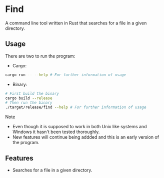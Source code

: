 # Find
A command line tool written in Rust that searches for a file in a given directory.

## Usage
There are two to run the program:
- Cargo:
```bash
cargo run -- --help # For further information of usage
```
- Binary:
```bash
# First build the binary
cargo build --release
# Then run the binary
./target/release/find --help # For further information of usage
```

> [!NOTE]
> - Even though it is supposed to work in both Unix like systems and Windows it hasn't been tested thoroughly.
> - New features will continue being addded and this is an early version of the program.

## Features
- Searches for a file in a given directory.
